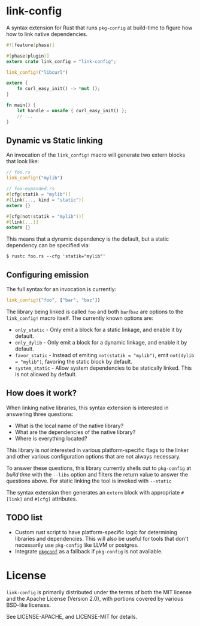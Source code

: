 # link-config

A syntax extension for Rust that runs `pkg-config` at build-time to figure how
how to link native dependencies.

```rust
#![feature(phase)]

#[phase(plugin)]
extern crate link_config = "link-config";

link_config!("libcurl")

extern {
    fn curl_easy_init() -> *mut ();
}

fn main() {
    let handle = unsafe { curl_easy_init() };
    // ...
}
```

## Dynamic vs Static linking

An invocation of the `link_config!` macro will generate two extern blocks that
look like:

```rust
// foo.rs
link_config!("mylib")

// foo-expanded.rs
#[cfg(statik = "mylib")]
#[link(..., kind = "static")]
extern {}

#[cfg(not(statik = "mylib"))]
#[link(...)]
extern {}
```

This means that a dynamic dependency is the default, but a static dependency can
be specified via:

```
$ rustc foo.rs --cfg 'statik="mylib"'
```

## Configuring emission

The full syntax for an invocation is currently:

```rust
link_config!("foo", ["bar", "baz"])
```

The library being linked is called `foo` and both `bar`/`baz` are options to the
`link_config!` macro itself. The currently known options are:

* `only_static` - Only emit a block for a static linkage, and enable it by
                  default.
* `only_dylib` - Only emit a block for a dynamic linkage, and enable it by
                 default.
* `favor_static` - Instead of emiting `not(statik = "mylib")`, emit
                   `not(dylib = "mylib")`, favoring the static block by default.
* `system_static` - Allow system dependencies to be statically linked. This is
                    not allowed by default.

## How does it work?

When linking native libraries, this syntax extension is interested in answering
three questions:

* What is the local name of the native library?
* What are the dependencies of the native library?
* Where is everything located?

This library is *not* interested in various platform-specific flags to the
linker and other various configuration options that are not always necessary.

To answer these questions, this library currently shells out to `pkg-config` at
*build time* with the `--libs` option and filters the return value to answer the
questions above. For static linking the tool is invoked with `--static`

The syntax extension then generates an `extern` block with appropriate `#[link]`
and `#[cfg]` attributes.

## TODO list

* Custom rust script to have platform-specific logic for determining libraries
  and dependencies. This will also be useful for tools that don't necessarily
  use `pkg-config` like LLVM or postgres.
* Integrate [`pkgconf`](https://github.com/pkgconf/pkgconf) as a fallback if
  `pkg-config` is not available.

# License

`link-config` is primarily distributed under the terms of both the MIT license
and the Apache License (Version 2.0), with portions covered by various BSD-like
licenses.

See LICENSE-APACHE, and LICENSE-MIT for details.
